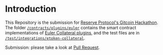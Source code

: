 # Introduction

This Repository is the submission for [Reserve Protocol's Gitcoin Hackathon](https://gitcoin.co/issue/29509). The folder [`/contracts/plugins/euler`](https://github.com/porco-rosso-j/protocol/tree/plugin-euler/contracts/plugins/euler) contains the smart contract implementations of [Euler Collateral plugins](https://gitcoin.co/issue/29509), and the test files are in [`/test/integrations/etoken-collateral`](https://github.com/porco-rosso-j/protocol/tree/plugin-euler/test/integration/etoken-collateral).

Submission: please take a look at [Pull Request](https://github.com/reserve-protocol/protocol/pull/512).
